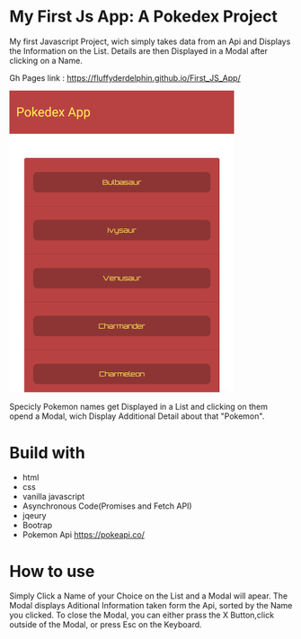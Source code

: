 # My First Js App: A Pokedex Project
My first Javascript Project,  wich simply takes data from an Api and Displays the Information on the List.
Details are then Displayed in a Modal after clicking on a Name.

Gh Pages link : https://fluffyderdelphin.github.io/First_JS_App/



<img src="images/page_screenshot.png" alt="Screenshot" width="400"/>



Specicly Pokemon names get Displayed in a List and clicking on them opend a Modal, wich Display Additional Detail about that "Pokemon".

# Build with


- html
- css
 - vanilla javascript
 - Asynchronous Code(Promises and Fetch API)
- jqeury 
- Bootrap
- Pokemon Api https://pokeapi.co/


  
# How to use

Simply Click a Name of your Choice on the List and a Modal will apear.
The Modal displays Aditional Information taken form the Api, sorted by the Name you clicked.
To close the Modal, you can either prass the X Button,click outside of the Modal, or press Esc on the Keyboard.


